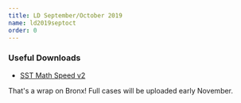 ```yaml
---
title: LD September/October 2019
name: ld2019septoct
order: 0
---
```


<h3 class="heading-muted">Useful Downloads</h3>
<ul class="mb-5">
    <li><a href="https://drive.google.com/file/d/1TyLUQWE_mOt417WmdDSZg0QTBnpH10oj/view?usp=sharing">SST Math Speed v2</a></li>
</ul>

That's a wrap on Bronx! Full cases will be uploaded early November.